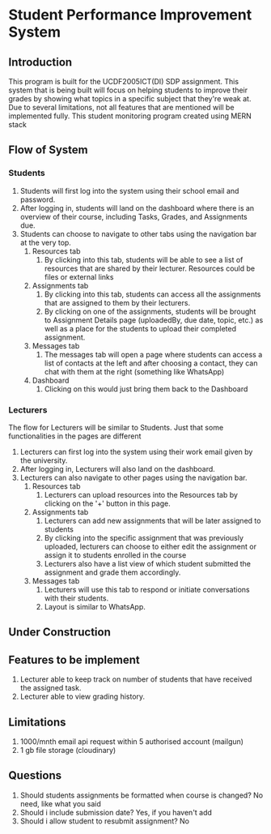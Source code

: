 # Student Performance Improvement System

## Introduction

This program is built for the UCDF2005ICT(DI) SDP assignment. This system that is being built will focus on helping students to improve their grades by showing what topics in a specific subject that they're weak at. Due to several limitations, not all features that are mentioned will be implemented fully. This student monitoring program created using MERN stack


## Flow of System

### Students

1. Students will first log into the system using their school email and password.
2. After logging in, students will land on the dashboard where there is an overview of their course, including Tasks, Grades, and Assignments due.
3. Students can choose to navigate to other tabs using the navigation bar at the very top.
   1. Resources tab
      1. By clicking into this tab, students will be able to see a list of resources that are shared by their lecturer. Resources could be files or external links
   2. Assignments tab
      1. By clicking into this tab, students can access all the assignments that are assigned to them by their lecturers.
      2. By clicking on one of the assignments, students will be brought to Assignment Details page (uploadedBy, due date, topic, etc.) as well as a place for the students to upload their completed assignment.
   3. Messages tab
      1. The messages tab will open a page where students can access a list of contacts at the left and after choosing a contact, they can chat with them at the right (something like WhatsApp)
   4. Dashboard
      1. Clicking on this would just bring them back to the Dashboard

### Lecturers

The flow for Lecturers will be similar to Students. Just that some functionalities in the pages are different

1. Lecturers can first log into the system using their work email given by the university.
2. After logging in, Lecturers will also land on the dashboard.
3. Lecturers can also navigate to other pages using the navigation bar.
   1. Resources tab
      1. Lecturers can upload resources into the Resources tab by clicking on the '+' button in this page.
   2. Assignments tab
      1. Lecturers can add new assignments that will be later assigned to students
      2. By clicking into the specific assignment that was previously uploaded, lecturers can choose to either edit the assignment or assign it to students enrolled in the course
      3. Lecturers also have a list view of which student submitted the assignment and grade them accordingly.
   3. Messages tab
      1. Lecturers will use this tab to respond or initiate conversations with their students.
      2. Layout is similar to WhatsApp.


## Under Construction

## Features to be implement

1. Lecturer able to keep track on number of students that have received the assigned task.
2. Lecturer able to view grading history.

## Limitations

1. 1000/mnth email api request within 5 authorised account (mailgun)
2. 1 gb file storage (cloudinary)


## Questions

1. Should students assignments be formatted when course is changed? No need, like what you said
2. Should i include submission date? Yes, if you haven't add
3. Should i allow student to resubmit assignment? No
